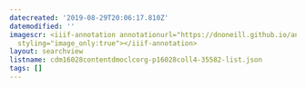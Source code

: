 ```yaml
---
datecreated: '2019-08-29T20:06:17.810Z'
datemodified: ''
imagescr: <iiif-annotation annotationurl="https://dnoneill.github.io/annotate/annotations/767bb8fc-ca98-11e9-89fa-e66cee9cb4cf.json"
  styling="image_only:true"></iiif-annotation>
layout: searchview
listname: cdm16028contentdmoclcorg-p16028coll4-35582-list.json
tags: []
---
```

